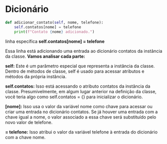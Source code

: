 # Dicionário

```python
def adicionar_contato(self, nome, telefone):
    self.contatos[nome] = telefone
    print(f"Contato {nome} adicionado.")
```

linha específica **self.contatos[nome] = telefone**

Essa linha está adicionando uma entrada ao dicionário contatos da instância da classe.
**Vamos analisar cada parte:**

**self:** Este é um parâmetro especial que representa a instância da classe.
Dentro de métodos de classe, self é usado para acessar atributos e métodos da própria instância.

**self.contatos:** Isso está acessando o atributo contatos da instância da classe.
Presumivelmente, em algum lugar anterior na definição da classe, você teria algo
como self.contatos = {} para inicializar o dicionário.

**[nome]:** Isso usa o valor da variável nome como chave para acessar ou criar
uma entrada no dicionário contatos. Se já houver uma entrada com a chave igual a
nome, o valor associado a essa chave será substituído pelo novo valor de telefone.

**= telefone:** Isso atribui o valor da variável telefone à entrada do dicionário
com a chave nome.

